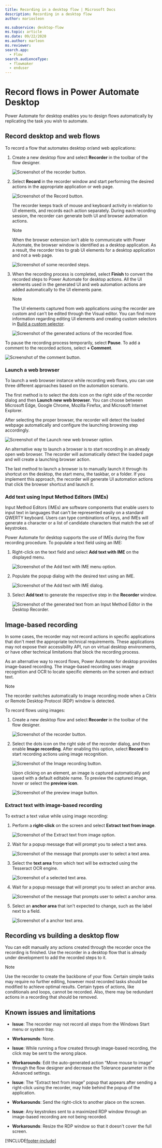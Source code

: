 ```yaml
---
title: Recording in a desktop flow | Microsoft Docs
description: Recording in a desktop flow
author: mariosleon

ms.subservice: desktop-flow
ms.topic: article
ms.date: 09/22/2020
ms.author: marleon
ms.reviewer: 
search.app: 
  - Flow
search.audienceType: 
  - flowmaker
  - enduser
---
```

# Record flows in Power Automate Desktop

Power Automate for desktop enables you to design flows automatically by replicating the task you wish to automate. 

## Record desktop and web flows

To record a flow that automates desktop or/and web applications:

1. Create a new desktop flow and select **Recorder** in the toolbar of the flow designer.

    ![Screenshot of the recorder button.](./media/recording-flow/recorder-button.png)

1. Select **Record** in the recorder window and start performing the desired actions in the appropriate application or web page.

    ![Screenshot of the Record button.](./media/recording-flow/record-button.png)

    The recorder keeps track of mouse and keyboard activity in relation to UI elements, and records each action separately. During each recording session, the recorder can generate both UI and browser automation actions.

    > [!NOTE]
    > When the browser extension isn't able to communicate with Power Automate, the browser window is identified as a desktop application. As a result, the recorder tries to grab UI elements for a desktop application and not a web page.

    ![Screenshot of some recorded steps.](./media/recording-flow/recorded-steps.png)

1. When the recording process is completed, select **Finish** to convert the recorded steps to Power Automate for desktop actions. All the UI elements used in the generated UI and web automation actions are added automatically to the UI elements pane.

    > [!NOTE]
    > The UI elements captured from web applications using the recorder are custom and can't be edited through the Visual editor. You can find more information regarding editing UI elements and creating custom selectors in [Build a custom selector](build-custom-selectors.md).

    ![Screenshot of the generated actions of the recorded flow.](./media/recording-flow/recorded-flow.png)

To pause the recording process temporarily, select **Pause**. To add a comment to the recorded actions, select **+ Comment**.

![Screenshot of the comment button.](./media/recording-flow/comment-button.png)

### Launch a web browser

To launch a web browser instance while recording web flows, you can use three different approaches based on the automation scenario. 

The first method is to select the dots icon on the right side of the recorder dialog and then **Launch new web browser**. You can choose between Microsoft Edge, Google Chrome, Mozilla Firefox, and Microsoft Internet Explorer. 

After selecting the proper browser, the recorder will detect the loaded webpage automatically and configure the launching browsing step accordingly. 

![Screenshot of the Launch new web browser option.](./media/recording-flow/launch-new-web-browser-option.png)

An alternative way to launch a browser is to start recording in an already open web browser. The recorder will automatically detect the loaded page and will create a launching browser action.

The last method to launch a browser is to manually launch it through its shortcut on the desktop, the start menu, the taskbar, or a folder. If you implement this approach, the recorder will generate UI automation actions that click the browser shortcut and launch it. 

### Add text using Input Method Editors (IMEs)

Input Method Editors (IMEs) are software components that enable users to input text in languages that can't be represented easily on a standard QWERTY keyboard. Users can type combinations of keys, and IMEs will generate a character or a list of candidate characters that match the set of keystrokes.

Power Automate for desktop supports the use of IMEs during the flow recording procedure. To populate a text field using an IME:

1. Right-click on the text field and select **Add text with IME** on the displayed menu.

    ![Screenshot of the Add text with IME menu option.](./media/recording-flow/add-text-with-ime-option.png)

1. Populate the popup dialog with the desired text using an IME.

    ![Screenshot of the Add text with IME dialog.](./media/recording-flow/add-text-with-ime-dialog.png)

1. Select **Add text** to generate the respective step in the **Recorder** window.

    ![Screenshot of the generated text from an Input Method Editor in the Desktop Recorder.](./media/recording-flow/ime-text-desktop-recorder.png)

## Image-based recording

In some cases, the recorder may not record actions in specific applications that don't meet the appropriate technical requirements. These applications may not expose their accessibility API, run on virtual desktop environments, or have other technical limitations that block the recording process.

As an alternative way to record flows, Power Automate for desktop provides image-based recording. The image-based recording uses image recognition and OCR to locate specific elements on the screen and extract text.

> [!NOTE]
> The recorder switches automatically to image recording mode when a Citrix or Remote Desktop Protocol (RDP) window is detected.

To record flows using images:

1. Create a new desktop flow and select **Recorder** in the toolbar of the flow designer.

    ![Screenshot of the recorder button.](./media/recording-flow/recorder-button.png)

1. Select the dots icon on the right side of the recorder dialog, and then enable **Image recording**. After enabling this option, select **Record** to start recording actions using image recognition.

    ![Screenshot of the Image recording button.](./media/recording-flow/image-recording-button.png)

     Upon clicking on an element, an image is captured automatically and saved with a default editable name. To preview the captured image, hover or select the **preview icon**. 

    ![Screenshot of the preview image button.](./media/recording-flow/preview-image-button.png)

### Extract text with image-based recording

To extract a text value while using image recording:

1. Perform a **right-click** on the screen and select **Extract text from image**.

    ![Screenshot of the Extract text from image option.](./media/recording-flow/extract-text-from-image-option.png)

1. Wait for a popup message that will prompt you to select a text area.

    ![Screenshot of the message that prompts user to select a text area.](./media/recording-flow/text-area-message.png)

1. Select the **text area** from which text will be extracted using the Tesseract OCR engine.

    ![Screenshot of a selected text area.](./media/recording-flow/text-area.png)

1. Wait for a popup message that will prompt you to select an anchor area.

    ![Screenshot of the message that prompts user to select a anchor area.](./media/recording-flow/anchor-area-message.png)

1. Select an **anchor area** that isn't expected to change, such as the label next to a field.

    ![Screenshot of a anchor text area.](./media/recording-flow/anchor-area.png)

 ## Recording vs building a desktop flow

You can edit manually any actions created through the recorder once the recording is finished. Use the recorder in a desktop flow that is already under development to add the recorded steps to it.

> [!NOTE]
> Use the recorder to create the backbone of your flow. Certain simple tasks may require no further editing, however most recorded tasks should be modified to achieve optimal results. Certain types of actions, like conditionals and loops, cannot be recorded. Also, there may be redundant actions in a recording that should be removed.

## Known issues and limitations

- **Issue**: The recorder may not record all steps from the Windows Start menu or system tray.

- **Workarounds**: None.

- **Issue**: While running a flow created through image-based recording, the click may be sent to the wrong place. 

- **Workarounds**: Edit the auto-generated action “Move mouse to image” through the flow designer and decrease the Tolerance parameter in the Advanced settings.

- **Issue**: The “Extract text from image” popup that appears after sending a right-click using the recorder, may hide behind the popup of the application.

- **Workarounds**: Send the right-click to another place on the screen.

- **Issue**: Any keystrokes sent to a maximized RDP window through an image-based recording are not being recorded.

- **Workarounds**: Resize the RDP window so that it doesn't cover the full screen.

[!INCLUDE[footer-include](../includes/footer-banner.md)]